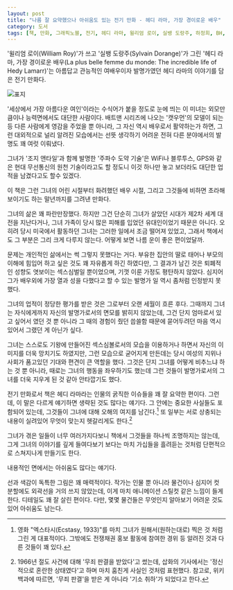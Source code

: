 ```yaml
---
layout: post
title: "나름 잘 요약했으나 아쉬움도 있는 전기 만화 - 헤디 라마, 가장 경이로운 배우"
category: 도서
tags: [책, 만화, 그래픽노블, 전기, 헤디 라마, 윌리엄 로이, 실뱅 도랑주, 하정희, BH, 서평]
---
```


'윌리엄 로이(William Roy)'가 쓰고
'실뱅 도랑주(Sylvain Dorange)'가 그린
'헤디 라마, 가장 경이로운 배우(La plus belle femme du monde: The incredible life of Hedy Lamarr)'는
아름답고 관능적인 여배우이자 발명가였던 헤디 라마의 이야기를 담은 전기 만화다.

![표지](https://lh3.googleusercontent.com/UY_XLEDJhxoz5GN3KfdyWCDnTqCaNjTbIP80dlJeUHYIcufeOBYXixz0_-msFdjoqGqDY0LbAHlyiw=s480)

'세상에서 가장 아름다운 여인'이라는 수식어가 붙을 정도로 눈에 띄는 이 미녀는
외모만큼이나 능력면에서도 대단한 사람이다.
배트맨 시리즈에 나오는 '캣우먼'의 모델이 되는 등 다른 사람에게 영감을 주었을 뿐 아니라,
그 자신 역시 배우로서 활약하는가 하면,
그런 대외적으로 널리 알려진 모습에서는 선뜻 생각하기 어려운
전혀 다른 분야에서의 발명도 꽤 여럿 이뤄냈다.

그녀가 '조지 앤타일'과 함께 발명한 '주파수 도약 기술'은
WiFi나 블루투스, GPS와 같은 현대 무선통신의 원천 기술이라고도 할 정도니
이것 하나만 놓고 보더라도 대단한 업적을 남겼다고도 할수 있겠다.

이 책은 그런 그녀의 어린 시절부터 화려했던 배우 시절,
그리고 그것들에 비하면 초라해 보이기도 하는 말년까지를 그려낸 만화다.

그녀의 삶은 꽤 파란만장했다.
하지만 그건 단순히 그녀가 살았던 시대가 제2차 세계 대전을 지난다거나,
그녀 가족이 당시 많은 피해를 입었던 유대인이었기 때문은 아니다.
오히려 당시 미국에서 활동하던 그녀는 그러한 일에서 조금 떨어져 있었고,
그래서 책에서도 그 부분은 그리 크게 다루지 않는다.
어떻게 보면 나름 운이 좋은 편이었달까.

문제는 개인적인 삶에서는 썩 그렇지 못했다는 거다.
부유한 집안의 딸로 태어나
부모의 이해에 힘입어 하고 싶은 것도 꽤 자유롭게 하긴 하였다만,
그 결과가 남긴 것은 퇴폐적인 성향도 엿보이는 섹스심벌일 뿐이었으며,
기껏 이룬 가정도 평탄하지 않았다.
심지어 그가 배우외에 가장 열과 성을 다했다고 할 수 있는 발명가 일 역시 좀처럼 인정받지 못했다.

그녀의 업적이 정당한 평가를 받은 것은 그로부터 오랜 세월이 흐른 후다.
그때까지 그녀는 자식에게까지 자신의 발명가로서의 면모를 밝히지 않았는데,
그건 단지 엄마로서 있고 싶어서 였던 것 뿐 아니라
그 때의 경험이 줬던 씁쓸함 때문에 묻어두려던 마음 역시 있어서 그랬던 게 아닌가 싶다.

그녀는 스스로도 기왕에 만들어진 섹스심볼로서의 모습을 이용하거나 하면서
자신의 이미지를 더욱 망치기도 하였지만,
그런 모습으로 굳어지게 만든데는 당시 여성의 지위나 사회가 품고있던 기대와 편견이 큰 역할을 했다.
그것은 단지 그녀를 어떻게 비추느냐 하는 것 뿐 아니라,
때로는 그녀의 행동을 좌우하기도 했는데
그런 것들이 발명가로서의 그녀를 더욱 지우게 된 것 같아 안타깝기도 했다.

전기 만화로서 책은 헤디 라마라는 인물의 굵직한 이슈들을 꽤 잘 요약한 편이다.
그런데, 이 말은 다르게 얘기하면 생략된 것도 많다는 얘기다.
그 안에는 중요한 사실들도 포함되어 있는데, 그것들이 그녀에 대해 오해의 여지를 남긴다.[^1]
또 일부는 서로 상충되는 내용이 실려있어 무엇이 맞는지 헷갈리게도 한다.[^2]

[^1]: 영화 "엑스타시(Ecstasy, 1933)"를 마치 그녀가 원해서(원하는대로) 찍은 것 처럼 그린 게 대표적이다. 그밖에도 전쟁채권 홍보 활동에 참여한 경위 등 알려진 것과 다른 것들이 꽤 있다.

[^2]: 1966년 절도 사건에 대해 '무죄 판결을 받았다'고 썼는데, 삽화의 기사에서는 '정신적으로 혼란한 상태였다'고 하며 마치 훔친게 사실인 것처럼 표현했다. 참고로, 위키백과에 따르면, '무죄 판결'을 받은 게 아니라 '기소 취하'가 되었다고 한다.

그녀가 겪은 일들이 너무 여러가지다보니 책에서 그것들을 하나씩 조명하지는 않는데,
그게 그녀의 이야기를 깊게 들여다보기 보다는
마치 가십들을 흘려듣는 것처럼 단편적으로 스쳐지나게 만들기도 한다.

내용적인 면에서는 아쉬움도 많다는 얘기다.

선과 색감이 독특한 그림은 꽤 매력적이다.
작가는 인물 뿐 아니라 물건이나 심지어 컷 분할에도 외곽선을 거의 쓰지 않았는데,
이게 마치 애니메이션 스틸컷 같은 느낌이 들게 한다.
디테일도 꽤 잘 살린 편이다.
다만, 몇몇 물건들은 무엇인지 알아보기 어려운 것도 있어 아쉬움도 남는다.
